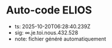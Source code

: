 # Auto-code ELIOS
- ts: 2025-10-20T06:28:40.239Z
- sig: ∞.je.toi.nous.432.528
- note: fichier généré automatiquement
